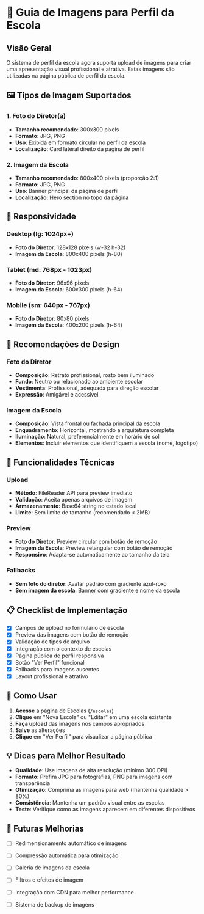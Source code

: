 # 📸 Guia de Imagens para Perfil da Escola

## Visão Geral
O sistema de perfil da escola agora suporta upload de imagens para criar uma apresentação visual profissional e atrativa. Estas imagens são utilizadas na página pública de perfil da escola.

## 🖼️ Tipos de Imagem Suportados

### 1. Foto do Diretor(a)
- **Tamanho recomendado**: 300x300 pixels
- **Formato**: JPG, PNG
- **Uso**: Exibida em formato circular no perfil da escola
- **Localização**: Card lateral direito da página de perfil

### 2. Imagem da Escola
- **Tamanho recomendado**: 800x400 pixels (proporção 2:1)
- **Formato**: JPG, PNG
- **Uso**: Banner principal da página de perfil
- **Localização**: Hero section no topo da página

## 📱 Responsividade

### Desktop (lg: 1024px+)
- **Foto do Diretor**: 128x128 pixels (w-32 h-32)
- **Imagem da Escola**: 800x400 pixels (h-80)

### Tablet (md: 768px - 1023px)
- **Foto do Diretor**: 96x96 pixels
- **Imagem da Escola**: 600x300 pixels (h-64)

### Mobile (sm: 640px - 767px)
- **Foto do Diretor**: 80x80 pixels
- **Imagem da Escola**: 400x200 pixels (h-64)

## 🎨 Recomendações de Design

### Foto do Diretor
- **Composição**: Retrato profissional, rosto bem iluminado
- **Fundo**: Neutro ou relacionado ao ambiente escolar
- **Vestimenta**: Profissional, adequada para direção escolar
- **Expressão**: Amigável e acessível

### Imagem da Escola
- **Composição**: Vista frontal ou fachada principal da escola
- **Enquadramento**: Horizontal, mostrando a arquitetura completa
- **Iluminação**: Natural, preferencialmente em horário de sol
- **Elementos**: Incluir elementos que identifiquem a escola (nome, logotipo)

## 🔧 Funcionalidades Técnicas

### Upload
- **Método**: FileReader API para preview imediato
- **Validação**: Aceita apenas arquivos de imagem
- **Armazenamento**: Base64 string no estado local
- **Limite**: Sem limite de tamanho (recomendado < 2MB)

### Preview
- **Foto do Diretor**: Preview circular com botão de remoção
- **Imagem da Escola**: Preview retangular com botão de remoção
- **Responsivo**: Adapta-se automaticamente ao tamanho da tela

### Fallbacks
- **Sem foto do diretor**: Avatar padrão com gradiente azul-roxo
- **Sem imagem da escola**: Banner com gradiente e nome da escola

## 📋 Checklist de Implementação

- [x] Campos de upload no formulário de escola
- [x] Preview das imagens com botão de remoção
- [x] Validação de tipos de arquivo
- [x] Integração com o contexto de escolas
- [x] Página pública de perfil responsiva
- [x] Botão "Ver Perfil" funcional
- [x] Fallbacks para imagens ausentes
- [x] Layout profissional e atrativo

## 🚀 Como Usar

1. **Acesse** a página de Escolas (`/escolas`)
2. **Clique** em "Nova Escola" ou "Editar" em uma escola existente
3. **Faça upload** das imagens nos campos apropriados
4. **Salve** as alterações
5. **Clique** em "Ver Perfil" para visualizar a página pública

## 💡 Dicas para Melhor Resultado

- **Qualidade**: Use imagens de alta resolução (mínimo 300 DPI)
- **Formato**: Prefira JPG para fotografias, PNG para imagens com transparência
- **Otimização**: Comprima as imagens para web (mantenha qualidade > 80%)
- **Consistência**: Mantenha um padrão visual entre as escolas
- **Teste**: Verifique como as imagens aparecem em diferentes dispositivos

## 🔮 Futuras Melhorias

- [ ] Redimensionamento automático de imagens
- [ ] Compressão automática para otimização
- [ ] Galeria de imagens da escola
- [ ] Filtros e efeitos de imagem
- [ ] Integração com CDN para melhor performance
- [ ] Sistema de backup de imagens




